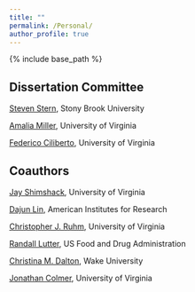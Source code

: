 ```yaml
---
title: ""
permalink: /Personal/
author_profile: true
---
```


{% include base_path %}

## Dissertation Committee

[Steven Stern](https://sites.google.com/site/stevensterneconomics/), Stony Brook University

[Amalia Miller](http://people.virginia.edu/~am5by/), University of Virginia

[Federico Ciliberto](https://sites.google.com/view/cilibertofederico/home), University of Virginia

## Coauthors

[Jay Shimshack](http://www.jayshimshack.com/), University of Virginia

[Dajun Lin](https://dajun-lin.github.io/), American Institutes for Research

[Christopher J. Ruhm](https://sites.google.com/site/christopherjruhm/home), University of Virginia

[Randall Lutter](https://www.linkedin.com/in/randall-lutter-04384a10), US Food and Drug Administration

[Christina M. Dalton](http://users.wfu.edu/daltonc/), Wake University

[Jonathan Colmer](https://sites.google.com/site/jonathancolmer/), University of Virginia




